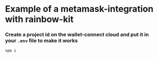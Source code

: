 # Example of a metamask-integration with rainbow-kit

### Create a project id on the wallet-connect cloud and put it in your `.env` file to make it works

`npm i`